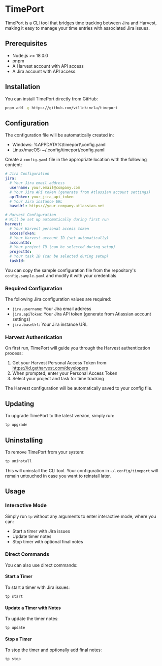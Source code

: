 # TimePort

TimePort is a CLI tool that bridges time tracking between Jira and Harvest, making it easy to manage your time entries with associated Jira issues.

## Prerequisites

- Node.js >= 18.0.0
- pnpm
- A Harvest account with API access
- A Jira account with API access

## Installation

You can install TimePort directly from GitHub:

```bash
pnpm add -g https://github.com/villekivela/timeport
```

## Configuration

The configuration file will be automatically created in:

- Windows: %APPDATA%\timeport\config.yaml
- Linux/macOS: ~/.config/timeport/config.yaml

Create a `config.yaml` file in the appropriate location with the following content:

```yaml
# Jira Configuration
jira:
  # Your Jira email address
  username: your.email@company.com
  # Your Jira API token (generate from Atlassian account settings)
  apiToken: your_jira_api_token
  # Your Jira instance URL
  baseUrl: https://your-company.atlassian.net

# Harvest Configuration
# Will be set up automatically during first run
harvest:
  # Your Harvest personal access token
  accessToken:
  # Your Harvest account ID (set automatically)
  accountId:
  # Your project ID (can be selected during setup)
  projectId:
  # Your task ID (can be selected during setup)
  taskId:
```

You can copy the sample configuration file from the repository's `config.sample.yaml` and modify it with your credentials.

### Required Configuration

The following Jira configuration values are required:

- `jira.username`: Your Jira email address
- `jira.apiToken`: Your Jira API token (generate from Atlassian account settings)
- `jira.baseUrl`: Your Jira instance URL

### Harvest Authentication

On first run, TimePort will guide you through the Harvest authentication process:

1. Get your Harvest Personal Access Token from <https://id.getharvest.com/developers>
2. When prompted, enter your Personal Access Token
3. Select your project and task for time tracking

The Harvest configuration will be automatically saved to your config file.

## Updating

To upgrade TimePort to the latest version, simply run:

```bash
tp upgrade
```

## Uninstalling

To remove TimePort from your system:

```bash
tp uninstall
```

This will uninstall the CLI tool. Your configuration in `~/.config/timeport` will remain untouched in case you want to reinstall later.

## Usage

### Interactive Mode

Simply run `tp` without any arguments to enter interactive mode, where you can:

- Start a timer with Jira issues
- Update timer notes
- Stop timer with optional final notes

### Direct Commands

You can also use direct commands:

#### Start a Timer

To start a timer with Jira issues:

```bash
tp start
```

#### Update a Timer with Notes

To update the timer notes:

```bash
tp update
```

#### Stop a Timer

To stop the timer and optionally add final notes:

```bash
tp stop
```
